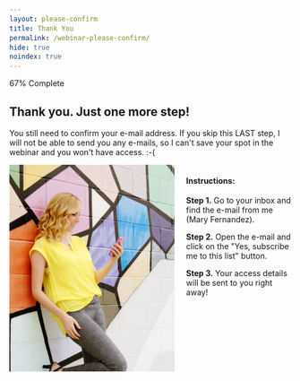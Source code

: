 ```yaml
---
layout: please-confirm
title: Thank You
permalink: /webinar-please-confirm/
hide: true
noindex: true
---
```


<div class="container-fluid">
            <div id="invite-header" class="row">
            <div class="progress">
  <div class="progress-bar progress-bar-striped active" role="progressbar" aria-valuenow="50" aria-valuemin="0" aria-valuemax="100" style="width: 67%">
    <span class="sr-only">67% Complete</span>
  </div>
  </div>
                    <h2>Thank you. Just one more step!</h2>
                    <p>You still need to confirm your e-mail address. If you skip this LAST step, I will not be able to send you any e-mails, so I can't save your spot in the webinar and you won't have access. :-(</p>
            </div>

<div class="columns group">
    <div class="col span_1_of_2">
        <img src="/img/cellphone-vert.jpg">
    </div> 
    <div class="col span_1_of_2">
        <div class="bubble-left">
        <div class="text-align-left"><h4>Instructions:</h4>
        <p><strong>Step 1.</strong> Go to your inbox and find the e-mail from me (Mary Fernandez).</p><p><strong>Step 2.</strong> Open the e-mail and click on the "Yes, subscribe me to this list" button.</p><p><strong>Step 3.</strong> Your access details will be sent to you right away!</p></div>
        </div>
    </div>
</div>
          
        
</div>

<div class="padding-regular">&nbsp;</div>
